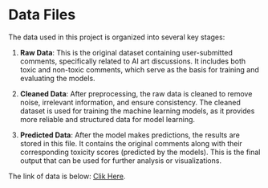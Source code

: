 # Data Files

The data used in this project is organized into several key stages:

1. **Raw Data**: This is the original dataset containing user-submitted comments, specifically related to AI art discussions. It includes both toxic and non-toxic comments, which serve as the basis for training and evaluating the models.

2. **Cleaned Data**: After preprocessing, the raw data is cleaned to remove noise, irrelevant information, and ensure consistency. The cleaned dataset is used for training the machine learning models, as it provides more reliable and structured data for model learning.

3. **Predicted Data**: After the model makes predictions, the results are stored in this file. It contains the original comments along with their corresponding toxicity scores (predicted by the models). This is the final output that can be used for further analysis or visualizations.

The link of data is below:
[Clik Here](https://drive.google.com/drive/folders/1sf55eVN4-7yXEqG6ucAwWtQQ9Klx7KHt?usp=sharing).
